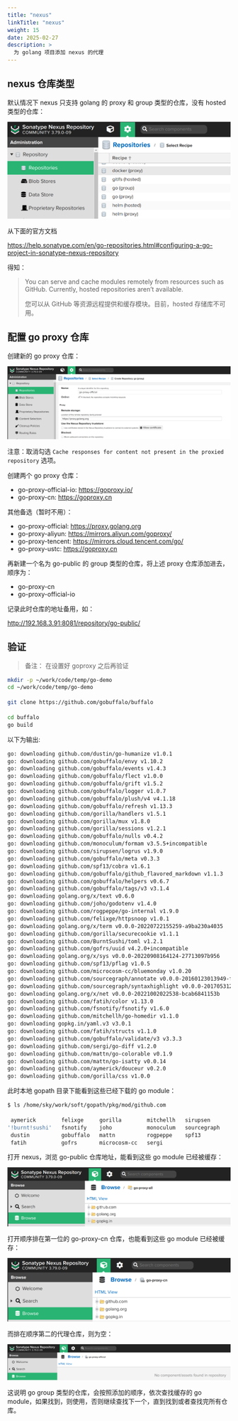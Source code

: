 ```yaml
---
title: "nexus"
linkTitle: "nexus"
weight: 15
date: 2025-02-27
description: >
  为 golang 项目添加 nexus 的代理
---
```


## nexus 仓库类型

默认情况下 nexus 只支持 golang 的 proxy 和 group 类型的仓库，没有 hosted 类型的仓库：

![create-golang-repository](images/create-golang-repository.png)

从下面的官方文档

https://help.sonatype.com/en/go-repositories.html#configuring-a-go-project-in-sonatype-nexus-repository

得知：

> You can serve and cache modules remotely from resources such as GitHub. Currently, hosted repositories aren’t available. 
>
> 您可以从 GitHub 等资源远程提供和缓存模块。目前，hosted 存储库不可用。

## 配置 go proxy 仓库

创建新的 go proxy 仓库：

![](images/go-proxy-official.png)

注意：取消勾选 `Cache responses for content not present in the proxied repository` 选项。

创建两个 go proxy 仓库：

- go-proxy-official-io: https://goproxy.io/
- go-proxy-cn: https://goproxy.cn

其他备选（暂时不用）：

- go-proxy-official: https://proxy.golang.org
- go-proxy-aliyun: https://mirrors.aliyun.com/goproxy/
- go-proxy-tencent: https://mirrors.cloud.tencent.com/go/
- go-proxy-ustc: https://goproxy.cn

再新建一个名为 go-public 的 group 类型的仓库，将上述 proxy 仓库添加进去，顺序为：

- go-proxy-cn
- go-proxy-official-io

记录此时仓库的地址备用，如：

http://192.168.3.91:8081/repository/go-public/


## 验证

> 备注： 在设置好 goproxy 之后再验证

```bash
mkdir -p ~/work/code/temp/go-demo
cd ~/work/code/temp/go-demo

git clone https://github.com/gobuffalo/buffalo

cd buffalo
go build
```

以下为输出:

```bash
go: downloading github.com/dustin/go-humanize v1.0.1
go: downloading github.com/gobuffalo/envy v1.10.2
go: downloading github.com/gobuffalo/events v1.4.3
go: downloading github.com/gobuffalo/flect v1.0.0
go: downloading github.com/gobuffalo/grift v1.5.2
go: downloading github.com/gobuffalo/logger v1.0.7
go: downloading github.com/gobuffalo/plush/v4 v4.1.18
go: downloading github.com/gobuffalo/refresh v1.13.3
go: downloading github.com/gorilla/handlers v1.5.1
go: downloading github.com/gorilla/mux v1.8.0
go: downloading github.com/gorilla/sessions v1.2.1
go: downloading github.com/gobuffalo/nulls v0.4.2
go: downloading github.com/monoculum/formam v3.5.5+incompatible
go: downloading github.com/sirupsen/logrus v1.9.0
go: downloading github.com/gobuffalo/meta v0.3.3
go: downloading github.com/spf13/cobra v1.6.1
go: downloading github.com/gobuffalo/github_flavored_markdown v1.1.3
go: downloading github.com/gobuffalo/helpers v0.6.7
go: downloading github.com/gobuffalo/tags/v3 v3.1.4
go: downloading golang.org/x/text v0.6.0
go: downloading github.com/joho/godotenv v1.4.0
go: downloading github.com/rogpeppe/go-internal v1.9.0
go: downloading github.com/felixge/httpsnoop v1.0.1
go: downloading golang.org/x/term v0.0.0-20220722155259-a9ba230a4035
go: downloading github.com/gorilla/securecookie v1.1.1
go: downloading github.com/BurntSushi/toml v1.2.1
go: downloading github.com/gofrs/uuid v4.2.0+incompatible
go: downloading golang.org/x/sys v0.0.0-20220908164124-27713097b956
go: downloading github.com/spf13/pflag v1.0.5
go: downloading github.com/microcosm-cc/bluemonday v1.0.20
go: downloading github.com/sourcegraph/annotate v0.0.0-20160123013949-f4cad6c6324d
go: downloading github.com/sourcegraph/syntaxhighlight v0.0.0-20170531221838-bd320f5d308e
go: downloading golang.org/x/net v0.0.0-20221002022538-bcab6841153b
go: downloading github.com/fatih/color v1.13.0
go: downloading github.com/fsnotify/fsnotify v1.6.0
go: downloading github.com/mitchellh/go-homedir v1.1.0
go: downloading gopkg.in/yaml.v3 v3.0.1
go: downloading github.com/fatih/structs v1.1.0
go: downloading github.com/gobuffalo/validate/v3 v3.3.3
go: downloading github.com/sergi/go-diff v1.2.0
go: downloading github.com/mattn/go-colorable v0.1.9
go: downloading github.com/mattn/go-isatty v0.0.14
go: downloading github.com/aymerick/douceur v0.2.0
go: downloading github.com/gorilla/css v1.0.0
```

此时本地 gopath 目录下能看到这些已经下载的 go module：

```bash
$ ls /home/sky/work/soft/gopath/pkg/mod/github.com 

 aymerick        felixge     gorilla        mitchellh   sirupsen
'!burnt!sushi'   fsnotify    joho           monoculum   sourcegraph
 dustin          gobuffalo   mattn          rogpeppe    spf13
 fatih           gofrs       microcosm-cc   sergi
 ```

 打开 nexus，浏览 go-public 仓库地址，能看到这些 go module 已经被缓存：

![](images/verify-group-all.png)

打开顺序排在第一位的 go-proxy-cn 仓库，也能看到这些 go module 已经被缓存：

![](images/verify-proxy-cn.png)

而排在顺序第二的代理仓库，则为空：

![](images/verify-proxy-official.png)

这说明 go group 类型的仓库，会按照添加的顺序，依次查找缓存的 go module，如果找到，则使用，否则继续查找下一个，直到找到或者查找完所有仓库。













